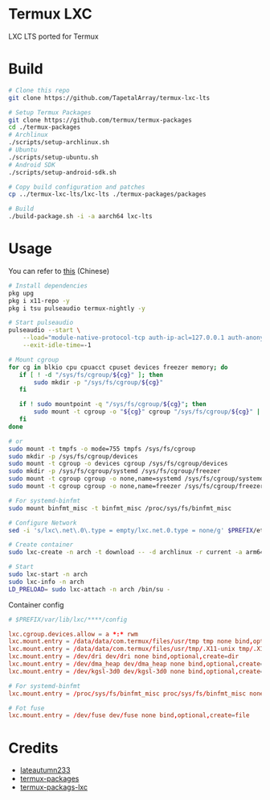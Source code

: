 # Termux LXC

LXC LTS ported for Termux

# Build

```bash
# Clone this repo
git clone https://github.com/TapetalArray/termux-lxc-lts

# Setup Termux Packages
git clone https://github.com/termux/termux-packages
cd ./termux-packages
# Archlinux
./scripts/setup-archlinux.sh
# Ubuntu
./scripts/setup-ubuntu.sh
# Android SDK
./scripts/setup-android-sdk.sh

# Copy build configuration and patches
cp ../termux-lxc-lts/lxc-lts ./termux-packages/packages

# Build
./build-package.sh -i -a aarch64 lxc-lts
```

# Usage

You can refer to [this](https://gist.github.com/lateautumn233/939be0528a2cc34af66864bead58e68a) (Chinese)
```bash
# Install dependencies
pkg upg
pkg i x11-repo -y
pkg i tsu pulseaudio termux-nightly -y

# Start pulseaudio
pulseaudio --start \
    --load="module-native-protocol-tcp auth-ip-acl=127.0.0.1 auth-anonymous=1" \
    --exit-idle-time=-1

# Mount cgroup
for cg in blkio cpu cpuacct cpuset devices freezer memory; do
   if [ ! -d "/sys/fs/cgroup/${cg}" ]; then
       sudo mkdir -p "/sys/fs/cgroup/${cg}"
   fi

   if ! sudo mountpoint -q "/sys/fs/cgroup/${cg}"; then
       sudo mount -t cgroup -o "${cg}" cgroup "/sys/fs/cgroup/${cg}" || true
   fi
done

# or
sudo mount -t tmpfs -o mode=755 tmpfs /sys/fs/cgroup
sudo mkdir -p /sys/fs/cgroup/devices
sudo mount -t cgroup -o devices cgroup /sys/fs/cgroup/devices
sudo mkdir -p /sys/fs/cgroup/systemd /sys/fs/cgroup/freezer
sudo mount -t cgroup cgroup -o none,name=systemd /sys/fs/cgroup/systemd
sudo mount -t cgroup cgroup -o none,name=freezer /sys/fs/cgroup/freezer

# For systemd-binfmt
sudo mount binfmt_misc -t binfmt_misc /proc/sys/fs/binfmt_misc

# Configure Network
sed -i 's/lxc\.net\.0\.type = empty/lxc.net.0.type = none/g' $PREFIX/etc/lxc/default.conf

# Create container
sudo lxc-create -n arch -t download -- -d archlinux -r current -a arm64

# Start
sudo lxc-start -n arch
sudo lxc-info -n arch
LD_PRELOAD= sudo lxc-attach -n arch /bin/su -
```

Container config
```conf
# $PREFIX/var/lib/lxc/****/config

lxc.cgroup.devices.allow = a *:* rwm
lxc.mount.entry = /data/data/com.termux/files/usr/tmp tmp none bind,optional,create=dir
lxc.mount.entry = /data/data/com.termux/files/usr/tmp/.X11-unix tmp/.X11-unix none bind,ro,optional,create=dir
lxc.mount.entry = /dev/dri dev/dri none bind,optional,create=dir
lxc.mount.entry = /dev/dma_heap dev/dma_heap none bind,optional,create=dir
lxc.mount.entry = /dev/kgsl-3d0 dev/kgsl-3d0 none bind,optional,create=file

# For systemd-binfmt
lxc.mount.entry = /proc/sys/fs/binfmt_misc proc/sys/fs/binfmt_misc none bind,optional,create=dir

# Fot fuse
lxc.mount.entry = /dev/fuse dev/fuse none bind,optional,create=file
```

# Credits

* [lateautumn233](https://github.com/lateautumn233)
* [termux-packages](https://github.com/termux/termux-packages)
* [termux-packags-lxc](https://github.com/termux/termux-packages/tree/master/root-packages/lxc)
